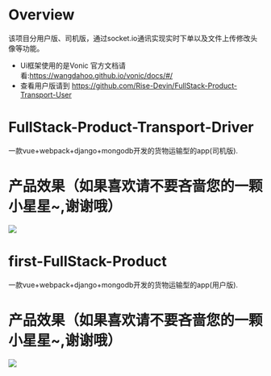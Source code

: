 # Overview
该项目分用户版、司机版，通过socket.io通讯实现实时下单以及文件上传修改头像等功能。


* Ui框架使用的是Vonic 官方文档请看:https://wangdahoo.github.io/vonic/docs/#/
* 查看用户版请到 https://github.com/Rise-Devin/FullStack-Product-Transport-User

# FullStack-Product-Transport-Driver
一款vue+webpack+django+mongodb开发的货物运输型的app(司机版).

# 产品效果（如果喜欢请不要吝啬您的一颗小星星~,谢谢哦）
![](https://raw.githubusercontent.com/Rise-Devin/FullStack-Product-Transport-Driver/master/tohcart.gif)

# first-FullStack-Product
一款vue+webpack+django+mongodb开发的货物运输型的app(用户版).
# 产品效果（如果喜欢请不要吝啬您的一颗小星星~,谢谢哦）
![](https://raw.githubusercontent.com/Rise-Devin/FullStack-Product-Transport-User/master/media/tohcart-user.gif)
